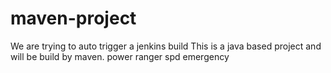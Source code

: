 # maven-project
We are trying to auto trigger a jenkins build
This is a java based project and will be build by maven.
power ranger spd emergency
